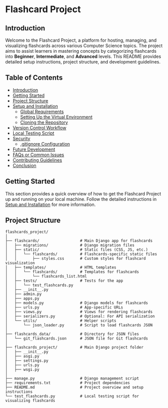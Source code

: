 # Flashcard Project

## Introduction

Welcome to the Flashcard Project, a platform for hosting, managing, and visualizing flashcards across various Computer Science topics. The project aims to assist learners in mastering concepts by categorizing flashcards into **Beginner**, **Intermediate**, and **Advanced** levels. This README provides detailed setup instructions, project structure, and development guidelines.

## Table of Contents

- [Introduction](#introduction)
- [Getting Started](#getting-started)
- [Project Structure](#project-structure)
- [Setup and Installation](#setup-and-installation)
  - [Global Requirements](#global-requirements)
  - [Setting Up the Virtual Environment](#setting-up-the-virtual-environment)
  - [Cloning the Repository](#cloning-the-repository)
- [Version Control Workflow](#version-control-workflow)
- [Local Testing Script](#local-testing-script)
- [Security](#security)
  - [.gitignore Configuration](#.gitignore-configuration)
- [Future Development](#future-development)
- [FAQs or Common Issues](#faqs-or-common-issues)
- [Contributing Guidelines](#contributing-guidelines)
- [Conclusion](#conclusion)

## Getting Started

This section provides a quick overview of how to get the Flashcard Project up and running on your local machine. Follow the detailed instructions in [Setup and Installation](#setup-and-installation) for more information.

## Project Structure

```tree
flashcards_project/
│
├── flashcards/                  # Main Django app for flashcards
│   ├── migrations/              # Django migration files
│   ├── static/                  # Static files (CSS, JS, etc.)
│   │   └── flashcards/          # Flashcards-specific static files
│   │       ├── styles.css       # Custom styles for flashcard visualization
│   ├── templates/               # HTML templates
│   │   └── flashcards/          # Templates for flashcards
│   │       └── flashcards_list.html
│   ├── tests/                   # Tests for the app
│   │   └── test_flashcards.py
│   ├── __init__.py
│   ├── admin.py
│   ├── apps.py
│   ├── models.py                # Django models for flashcards
│   ├── urls.py                  # App-specific URLs
│   ├── views.py                 # Views for rendering flashcards
│   ├── serializers.py           # Optional: For API serialization
│   └── utils/                   # Helper scripts
│       └── json_loader.py       # Script to load flashcards JSON
│
├── flashcards_data/             # Directory for JSON files
│   └── git_flashcards.json      # JSON file for Git flashcards
│
├── flashcards_project/          # Main Django project folder
│   ├── __init__.py
│   ├── asgi.py
│   ├── settings.py
│   ├── urls.py
│   ├── wsgi.py
│
├── manage.py                    # Django management script
├── requirements.txt             # Project dependencies
├── README.md                    # Project overview and setup instructions
└── test_flashcards.py           # Local testing script for visualizing flashcards
